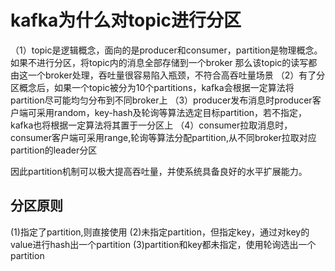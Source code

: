 # kafka为什么对topic进行分区

（1）topic是逻辑概念，面向的是producer和consumer，partition是物理概念。如果不进行分区，将topic内的消息全部存储到一个broker
那么该topic的读写都由这一个broker处理，吞吐量很容易陷入瓶颈，不符合高吞吐量场景
（2）有了分区概念后，如果一个topic被分为10个partitions，kafka会根据一定算法将partition尽可能均匀分布到不同broker上
（3）producer发布消息时producer客户端可采用random，key-hash及轮询等算法选定目标partition，若不指定，kafka也将根据一定算法将其置于一分区上
（4）consumer拉取消息时，consumer客户端可采用range,轮询等算法分配partition,从不同broker拉取对应partition的leader分区

因此partition机制可以极大提高吞吐量，并使系统具备良好的水平扩展能力。

## 分区原则

(1)指定了partition,则直接使用
(2)未指定partition，但指定key，通过对key的value进行hash出一个partition
(3)partition和key都未指定，使用轮询选出一个partition

























